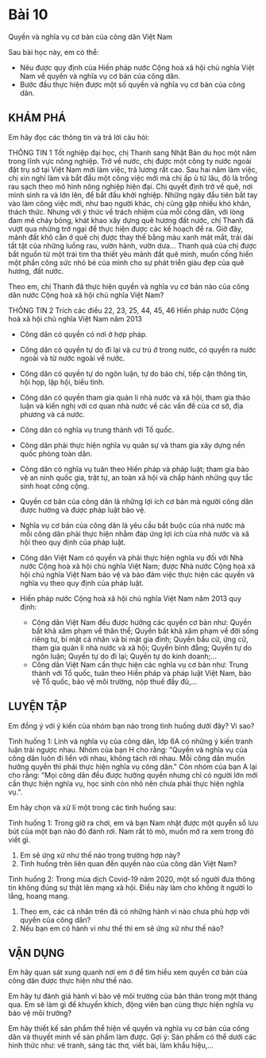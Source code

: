 # Bài 10
Quyền và nghĩa vụ cơ bản của công dân Việt Nam

Sau bài học này, em có thể:
* Nêu được quy định của Hiến pháp nước Cộng hoà xã hội chủ nghĩa Việt Nam về quyền và nghĩa vụ cơ bản của công dân.
* Bước đầu thực hiện được một số quyền và nghĩa vụ cơ bản của công dân.

## KHÁM PHÁ
Em hãy đọc các thông tin và trả lời câu hỏi:

THÔNG TIN 1
Tốt nghiệp đại học, chị Thanh sang Nhật Bản du học một năm trong lĩnh vực nông nghiệp. Trở về nước, chị được một công ty nước ngoài đặt trụ sở tại Việt Nam mời làm việc, trả lương rất cao.
Sau hai năm làm việc, chị xin nghỉ làm và bắt đầu một công việc mới mà chị ấp ủ từ lâu, đó là trồng rau sạch theo mô hình nông nghiệp hiện đại. Chị quyết định trở về quê, nơi mình sinh ra và lớn lên, để bắt đầu khởi nghiệp.
Những ngày đầu tiên bắt tay vào làm công việc mới, như bao người khác, chị cũng gặp nhiều khó khăn, thách thức. Nhưng với ý thức về trách nhiệm của mỗi công dân, với lòng đam mê cháy bỏng, khát khao xây dựng quê hương đất nước, chị Thanh đã vượt qua những trở ngại để thực hiện được các kế hoạch đề ra.
Giờ đây, mảnh đất khô cằn ở quê chị được thay thế bằng màu xanh mát mắt, trái dài tất tật của những luống rau, vườn hành, vườn dưa... Thanh quả của chị được bắt nguồn từ một trái tim tha thiết yêu mảnh đất quê mình, muốn cống hiến một phần công sức nhỏ bé của mình cho sự phát triển giàu đẹp của quê hương, đất nước.

Theo em, chị Thanh đã thực hiện quyền và nghĩa vụ cơ bản nào của công dân nước Cộng hoà xã hội chủ nghĩa Việt Nam?

THÔNG TIN 2
Trích các điều 22, 23, 25, 44, 45, 46 Hiến pháp nước Cộng hoà xã hội chủ nghĩa Việt Nam năm 2013
- Công dân có quyền có nơi ở hợp pháp.
- Công dân có quyền tự do đi lại và cư trú ở trong nước, có quyền ra nước ngoài và từ nước ngoài về nước.
- Công dân có quyền tự do ngôn luận, tự do báo chí, tiếp cận thông tin, hội họp, lập hội, biểu tình.
- Công dân có quyền tham gia quản lí nhà nước và xã hội, tham gia thảo luận và kiến nghị với cơ quan nhà nước về các vấn đề của cơ sở, địa phương và cả nước.
- Công dân có nghĩa vụ trung thành với Tổ quốc.
- Công dân phải thực hiện nghĩa vụ quân sự và tham gia xây dựng nền quốc phòng toàn dân.
- Công dân có nghĩa vụ tuân theo Hiến pháp và pháp luật; tham gia bảo vệ an ninh quốc gia, trật tự, an toàn xã hội và chấp hành những quy tắc sinh hoạt công cộng.

- Quyền cơ bản của công dân là những lợi ích cơ bản mà người công dân được hưởng và được pháp luật bảo vệ.
- Nghĩa vụ cơ bản của công dân là yêu cầu bắt buộc của nhà nước mà mỗi công dân phải thực hiện nhằm đáp ứng lợi ích của nhà nước và xã hội theo quy định của pháp luật.
- Công dân Việt Nam có quyền và phải thực hiện nghĩa vụ đối với Nhà nước Cộng hoà xã hội chủ nghĩa Việt Nam; được Nhà nước Cộng hoà xã hội chủ nghĩa Việt Nam bảo vệ và bảo đảm việc thực hiện các quyền và nghĩa vụ theo quy định của pháp luật.
- Hiến pháp nước Cộng hoà xã hội chủ nghĩa Việt Nam năm 2013 quy định:
    + Công dân Việt Nam đều được hưởng các quyền cơ bản như: Quyền bất khả xâm phạm về thân thể; Quyền bất khả xâm phạm về đời sống riêng tư, bí mật cá nhân và bí mật gia đình; Quyền bầu cử, ứng cử, tham gia quản lí nhà nước và xã hội; Quyền bình đẳng; Quyền tự do ngôn luận; Quyền tự do đi lại; Quyền tự do kinh doanh;...
    + Công dân Việt Nam cần thực hiện các nghĩa vụ cơ bản như: Trung thành với Tổ quốc, tuân theo Hiến pháp và pháp luật Việt Nam, bảo vệ Tổ quốc, bảo vệ môi trường, nộp thuế đầy đủ,...

## LUYỆN TẬP
Em đồng ý với ý kiến của nhóm bạn nào trong tình huống dưới đây? Vì sao?

Tình huống 1: Linh và nghĩa vụ của công dân, lớp 6A có những ý kiến tranh luận trái ngược nhau. Nhóm của bạn H cho rằng: "Quyền và nghĩa vụ của công dân luôn đi liền với nhau, không tách rời nhau. Mỗi công dân muốn hưởng quyền thì phải thực hiện nghĩa vụ công dân." Còn nhóm của bạn A lại cho rằng: "Mọi công dân đều được hưởng quyền nhưng chỉ có người lớn mới cần thực hiện nghĩa vụ, học sinh còn nhỏ nên chưa phải thực hiện nghĩa vụ.".

Em hãy chọn và xử lí một trong các tình huống sau:

Tình huống 1:
Trong giờ ra chơi, em và bạn Nam nhặt được một quyển sổ lưu bút của một bạn nào đó đánh rơi. Nam rất tò mò, muốn mở ra xem trong đó viết gì.
1. Em sẽ ứng xử như thế nào trong trường hợp này?
2. Tình huống trên liên quan đến quyền nào của công dân Việt Nam?

Tình huống 2:
Trong mùa dịch Covid-19 năm 2020, một số người đưa thông tin không đúng sự thật lên mạng xã hội. Điều này làm cho không ít người lo lắng, hoang mang.
1. Theo em, các cá nhân trên đã có những hành vi nào chưa phù hợp với quyền của công dân?
2. Nếu bạn em có hành vi như thế thì em sẽ ứng xử như thế nào?

## VẬN DỤNG
Em hãy quan sát xung quanh nơi em ở để tìm hiểu xem quyền cơ bản của công dân được thực hiện như thế nào.

Em hãy tự đánh giá hành vi bảo vệ môi trường của bản thân trong một tháng qua. Em sẽ làm gì để khuyến khích, động viên bạn cùng thực hiện nghĩa vụ bảo vệ môi trường?

Em hãy thiết kế sản phẩm thể hiện về quyền và nghĩa vụ cơ bản của công dân và thuyết minh về sản phẩm làm được.
Gợi ý: Sản phẩm có thể dưới các hình thức như: vẽ tranh, sáng tác thơ, viết bài, làm khẩu hiệu,...
